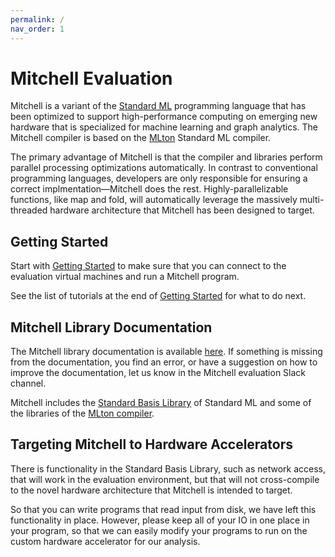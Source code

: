 ```yaml
---
permalink: /
nav_order: 1
---
```

# Mitchell Evaluation

Mitchell is a variant of the
[Standard ML](https://en.wikipedia.org/wiki/Standard_ML)
programming language that has been optimized to support high-performance
computing on emerging new hardware that is specialized for machine learning
and graph analytics. The Mitchell compiler is based on the 
[MLton](http://mlton.org/) Standard ML compiler.

The primary advantage of Mitchell is that the compiler and libraries perform 
parallel processing optimizations automatically. In contrast to 
conventional programming languages, developers are only responsible for 
ensuring a correct implmentation&mdash;Mitchell does the rest. Highly-parallelizable
functions, like map and fold, will automatically leverage the massively 
multi-threaded hardware architecture that Mitchell has been designed to target. 

## Getting Started

Start with [Getting Started](getting-started.md) to make sure that you can
connect to the evaluation virtual machines and run a Mitchell program.

See the list of tutorials at the end of [Getting Started](getting-started.md#next-steps)
for what to do next.

## Mitchell Library Documentation

The Mitchell library documentation is available [here](mitchell_lib_doc.md). If
something is missing from the documentation, you find an error, or have a
suggestion on how to improve the documentation, let us know in the Mitchell
evaluation Slack channel.

Mitchell includes the
[Standard Basis Library](http://sml-family.org/Basis/index.html)
of Standard ML and some of the libraries of the
[MLton compiler](http://www.mlton.org/MLtonStructure).

## Targeting Mitchell to Hardware Accelerators

There is functionality in the Standard Basis Library, such as network access,
that will work in the evaluation environment, but that will not cross-compile to
the novel hardware architecture that Mitchell is intended to target.

So that you can write programs that read input from disk, we have left this
functionality in place. However, please keep all of your IO in one place in your
program, so that we can easily modify your programs to run on the custom
hardware accelerator for our analysis.
